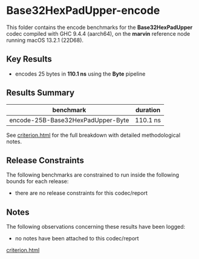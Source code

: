 # Base32HexPadUpper-encode

This folder contains the encode benchmarks for the **Base32HexPadUpper** codec compiled with GHC 9.4.4 (aarch64), on the 
**marvin** reference node running macOS 13.2.1 (22D68).

## Key Results

* encodes 25 bytes in **110.1 ns** using the **Byte** pipeline

## Results Summary

| benchmark                         | duration |
| --------------------------------- | -------- |
| encode-25B-Base32HexPadUpper-Byte | 110.1 ns |

See [criterion.html](criterion.html) for the full breakdown with detailed methodological notes.

## Release Constraints

The following benchmarks are constrained to run inside the following bounds for each release:

* there are no release constraints for this codec/report

## Notes

The following observations concerning these results have been logged:
* no notes have been attached to this codec/report

[criterion.html](criterion.html)

